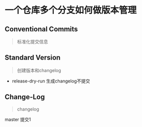 # 一个仓库多个分支如何做版本管理

## Conventional Commits 
> 标准化提交信息


## Standard Version
> 创建版本和changelog
- release-dry-run
        生成changelog不提交

## Change-Log
> changelog

master 提交1